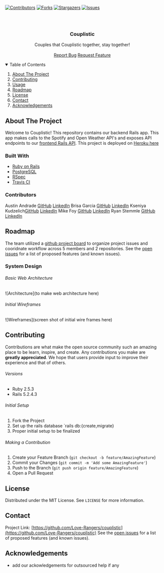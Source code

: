 <!-- PROJECT SHIELDS -->
[![Contributors][contributors-shield]][contributors-url]
[![Forks][forks-shield]][forks-url]
[![Stargazers][stars-shield]][stars-url]
[![Issues][issues-shield]][issues-url]
<!-- PROJECT LOGO -->
<br/>

<p align="center">
  <a href="https://github.com/Love-Rangers/couplistic_fe">
    <img src="">
  </a>
  <h3 align="center">Couplistic</h3>
  <p align="center">
    Couples that Couplistic together, stay together!
    <br />
    <br />
    <a href="https://github.com/Love-Rangers/couplistic_fe/issues">Report Bug</a>
    <a href="https://github.com/Love-Rangers/couplistic_fe/issues">Request Feature</a>
  </p>
</p>

<!-- TABLE OF CONTENTS -->
<details open="open">
  <summary>Table of Contents</summary>
  
  <ol>
    <li>
      <a href="#about-the-project">About The Project</a>
    </li>
    <li>
      <a href="#gettting-started">Contributing</a>
    </li>
    <li><a href="#usage">Usage</a></li>
    <li><a href="#roadmap">Roadmap</a></li>
    <li><a href="#license">License</a></li>
    <li><a href="#contact">Contact</a></li>
    <li><a href="#acknowledgements">Acknowledgements</a></li>
  </ol>
  
</details>
<!-- ABOUT THE PROJECT -->

## About The Project
<!-- [![Product Name Screen Shot][product-screenshot]](https://example.com) -->
Welcome to Couplistic! This repository contains our backend Rails app. This app makes calls to the Spotify and Open Weather API's and exposes API endpoints to our [frontend Rails API](https://github.com/Love-Rangers/couplistic/couplistic_fe).
This project is deployed on [Heroku here](heroku-link-here)
### Built With
* [Ruby on Rails](https://rubyonrails.org/)
* [PostgreSQL](https://www.postgresql.org/)
* [RSpec](https://github.com/rspec/rspec-rails)
* [Travis CI](https://travis-ci.com/)
<!--* [OAuth](https://oauth.net/) - * * -->
<!-- CONTRIBUTORS -->
### Contributors
Austin Andrade [GitHub](https://github.com/austinandrade/) [LinkedIn](https://www.linkedin.com/in/austinandrade/)
Brisa Garcia [GitHub](https://github.com/brisag) [LinkedIn](https://www.linkedin.com/in/brisa-garcia-gonzales-6b604385/)
Kseniya Kudzelich[GitHub](https://github.com/gitkseniya) [LinkedIn](https://www.linkedin.com/in/kseniyakudzelich/)
Mike Foy [GitHub](https://github.com/foymikek) [LinkedIn](https://www.linkedin.com/in/michael-foy-707ba7b4/)
Ryan Stemmle [GitHub](https://github.com/r-stemmle) [LinkedIn](https://www.linkedin.com/in/rstemmle/)
## Roadmap
The team utilized a [github project board](https://github.com/orgs/Love-Rangers/projects) to organize project issues and cooridnate workflow across 5 members and 2 repositories.
See the [open issues](https://github.com/Love-Rangers/couplistic/issues) for a list of proposed features (and known issues).
<!-- SYSTEM DESIGN -->
### System Design
###### Basic Web Architecture 
![Architecture](to make web architecture here)
###### Initial Wireframes
![Wireframes](screen shot of initial wire frames here)
<!-- CONTRIBUTING -->
## Contributing
Contributions are what make the open source community such an amazing place to be learn, inspire, and create. Any contributions you make are **greatly appreciated**. We hope that users provide input to improve their experience and that of others.
###### Versions
- Ruby 2.5.3
- Rails 5.2.4.3
###### Initial Setup
1. Fork the Project
2. Set up the rails database `rails db:{create,migrate}
3. Proper initial setup to be finalized 
###### Making a Contribution
1. Create your Feature Branch (`git checkout -b feature/AmazingFeature`)
2. Commit your Changes (`git commit -m 'Add some AmazingFeature'`)
3. Push to the Branch (`git push origin feature/AmazingFeature`)
4. Open a Pull Request
<!-- LICENSE -->
## License
Distributed under the MIT License. See `LICENSE` for more information.
<!-- CONTACT -->
## Contact
Project Link: [https://github.com/Love-Rangers/couplistic](https://github.com/Love-Rangers/couplistic)
See the [open issues](https://github.com/Love-Rangers/couplistic_fe/issues) for a list of proposed features (and known issues).
<!-- ACKNOWLEDGEMENTS -->
## Acknowledgements
* add our ackowledgements for outsourced help if any
<!-- MARKDOWN LINKS & IMAGES -->
<!-- https://www.markdownguide.org/basic-syntax/#reference-style-links -->
[contributors-shield]: https://img.shields.io/github/contributors/Love-Rangers/couplistic_fe.svg?style=for-the-badge
[contributors-url]: https://github.com/Love-Rangers/couplistic_fe/graphs/contributors
[forks-shield]: https://img.shields.io/github/forks/Love-Rangers/couplistic_fe.svg?style=for-the-badge
[forks-url]: https://github.com/Love-Rangers/couplistic_fe/network/members
[stars-shield]: https://img.shields.io/github/stars/Love-Rangers/couplistic_fe.svg?style=for-the-badge
[stars-url]: https://github.com/Love-Rangers/couplistic_fe/stargazers
[issues-shield]: https://img.shields.io/github/issues/Love-Rangers/couplistic_fe?style=for-the-badge
[issues-url]: https://github.com/Love-Rangers/couplistic_fe/issues
<!-- [product-screenshot]: images/screenshot.png -->
[product-screenshot]: images/screenshot.png


